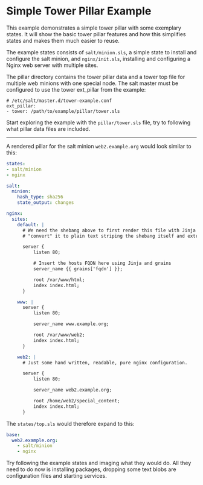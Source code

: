 # Simple Tower Pillar Example

This example demonstrates a simple tower pillar with some exemplary states. It will show the basic tower pillar features and how this simplifies states and makes them much easier to reuse.

The example states consists of `salt/minion.sls`, a simple state to install and configure the salt minion, and `nginx/init.sls`, installing and configuring a Nginx web server with multiple sites.

The pillar directory contains the tower pillar data and a tower top file for multiple web minions with one special node. The salt master must be configured to use the tower ext_pillar from the example:

```
# /etc/salt/master.d/tower-example.conf
ext_pillar:
- tower: /path/to/example/pillar/tower.sls
```

Start exploring the example with the `pillar/tower.sls` file, try to following what pillar data files are included.

---

A rendered pillar for the salt minion `web2.example.org` would look similar to this:

```yaml
states:
- salt/minion
- nginx

salt:
  minion:
    hash_type: sha256
    state_output: changes

nginx:
  sites:
    default: |
      # We need the shebang above to first render this file with Jinja and secondly
      # "convert" it to plain text striping the shebang itself and extra whitespace.

      server {
          listen 80;

          # Insert the hosts FQDN here using Jinja and grains
          server_name {{ grains['fqdn'] }};

          root /var/www/html;
          index index.html;
      }

    www: |
      server {
          listen 80;

          server_name www.example.org;

          root /var/www/web2;
          index index.html;
      }

    web2: |
      # Just some hand written, readable, pure nginx configuration.

      server {
          listen 80;

          server_name web2.example.org;

          root /home/web2/special_content;
          index index.html;
      }
```

The `states/top.sls` would therefore expand to this:

```yaml
base:
  web2.example.org:
    - salt/minion
    - nginx
```

Try following the example states and imaging what they would do. All they need
to do now is installing packages, dropping some text blobs are configuration files and starting services.
